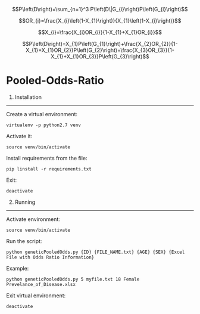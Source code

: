 $$P\left(D\right)=\sum_{n=1}^3 P\left(D\|G_{i}\right)P\left(G_{i}\right)$$

$$OR_{i}=\frac{X_{i}\left(1-X_{1}\right)}{X_{1}\left(1-X_{i}\right)}$$

$$X_{i}=\frac{X_{i}OR_{i}}{1-X_{1}+X_{1}OR_{i}}$$

$$P\left(D\right)=X_{1}P\left(G_{1}\right)+\frac{X_{2}OR_{2}}{1-X_{1}+X_{1}OR_{2}}P\left(G_{2}\right)+\frac{X_{3}OR_{3}}{1-X_{1}+X_{1}OR_{3}}P\left(G_{3}\right)$$

Pooled-Odds-Ratio
=================

1. Installation
---------------
Create a virtual environment:
```
virtualenv -p python2.7 venv
```

Activate it:
```
source venv/bin/activate
```

Install requirements from the file:
```
pip linstall -r requirements.txt
```

Exit:
```
deactivate
```

2. Running
----------
Activate environment:
```
source venv/bin/activate
```

Run the script:
```
python geneticPooledOdds.py {ID} {FILE_NAME.txt} {AGE} {SEX} {Excel File with Odds Ratio Information}
```

Example:
```
python geneticPooledOdds.py 5 myfile.txt 18 Female Prevelance_of_Disease.xlsx
```

Exit virtual environment:
```
deactivate
```
